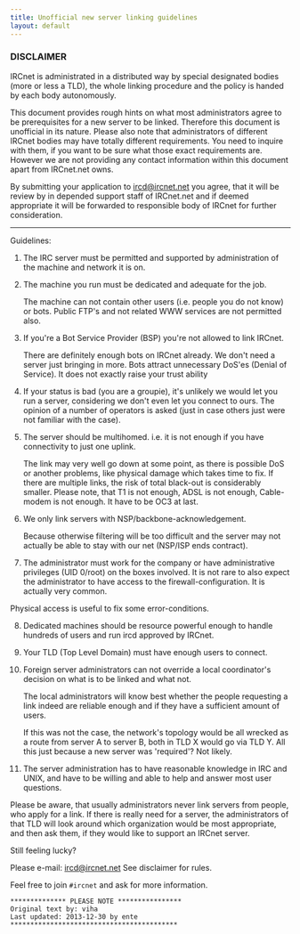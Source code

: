 ```yaml
---
title: Unofficial new server linking guidelines
layout: default
---
```


### DISCLAIMER
IRCnet is administrated in a distributed way by special designated bodies (more
or less a TLD), the whole linking procedure and the policy is handed by each
body autonomously.

This document provides rough hints on what most administrators agree to be
prerequisites for a new server to be linked. Therefore this document is
unofficial in its nature. Please also note that administrators of different
IRCnet bodies may have totally different requirements. You need to inquire with
them, if you want to be sure what those exact requirements are. However we are
not providing any contact information within this document apart from IRCnet.net
owns.

By submitting your application to ircd@ircnet.net you agree, that it will be
review by in depended support staff of IRCnet.net and if deemed appropriate it
will be forwarded to responsible body of IRCnet for further consideration.

-----

Guidelines:

1. The IRC server must be permitted and supported by administration of the
   machine and network it is on.

2. The machine you run must be dedicated and adequate for the job.

   The machine can not contain other users (i.e. people you do not know) or
   bots. Public FTP's and not related WWW services are not permitted also.

3. If you're a Bot Service Provider (BSP) you're not allowed to link IRCnet.

   There are definitely enough bots on IRCnet already. We don't need a server
   just bringing in more. Bots attract unnecessary DoS'es (Denial of Service).
   It does not exactly raise your trust ability

4. If your status is bad (you are a groupie), it's unlikely we would let you run
   a server, considering we don't even let you connect to ours. The opinion of a
   number of operators is asked (just in case others just were not familiar with
   the case).

5. The server should be multihomed. i.e. it is not enough if you have
   connectivity to just one uplink.

   The link may very well go down at some point, as there is possible DoS or
   another problems, like physical damage which takes time to fix. If there are
   multiple links, the risk of total black-out is considerably smaller. Please
   note, that T1 is not enough, ADSL is not enough, Cable-modem is not enough.
   It have to be OC3 at last.

6. We only link servers with NSP/backbone-acknowledgement.

   Because otherwise filtering will be too difficult and the server may not
   actually be able to stay with our net (NSP/ISP ends contract).

7. The administrator must work for the company or have administrative privileges
   (UID 0/root) on the boxes involved. It is not rare to also expect the
   administrator to have access to the firewall-configuration. It is actually very
   common.

Physical access is useful to fix some error-conditions.

8.  Dedicated machines should be resource powerful enough to handle hundreds of
    users and run ircd approved by IRCnet.

9.  Your TLD (Top Level Domain) must have enough users to connect.

10. Foreign server administrators can not override a local coordinator's
    decision on what is to be linked and what not.

    The local administrators will know best whether the people requesting a link
    indeed are reliable enough and if they have a sufficient amount of users.
    
    If this was not the case, the network's topology would be all wrecked as a
    route from server A to server B, both in TLD X would go via TLD Y. All this
    just because a new server was 'required'? Not likely.
    
11. The server administration has to have reasonable knowledge in IRC and UNIX,
    and have to be willing and able to help and answer most user questions.


Please be aware, that usually administrators never link servers from people, who
apply for a link.  If there is really need for a server, the administrators of
that TLD will look around which organization would be most appropriate, and then
ask them, if they would like to support an IRCnet server.

Still feeling lucky?

Please e-mail: ircd@ircnet.net
See disclaimer for rules.

Feel free to join `#ircnet` and ask for more information.

	************** PLEASE NOTE ****************
	Original text by: viha
	Last updated: 2013-12-30 by ente
	****************************************** 
